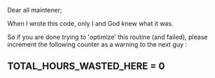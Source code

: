 Dear all maintener;

When I wrote this code, only I and God knew what it was.

So if you are done trying to 'optimize' this routine (and failed), please increment the following counter as a warning to the next guy :

## TOTAL_HOURS_WASTED_HERE = 0
